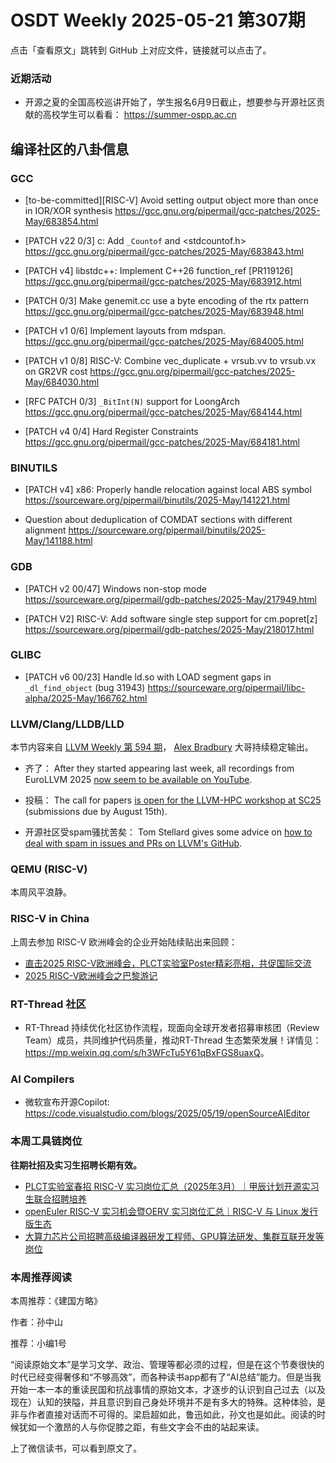# OSDT Weekly 2025-05-21 第307期

点击「查看原文」跳转到 GitHub 上对应文件，链接就可以点击了。

### 近期活动

- 开源之夏的全国高校巡讲开始了，学生报名6月9日截止，想要参与开源社区贡献的高校学生可以看看：
  https://summer-ospp.ac.cn

## 编译社区的八卦信息

### GCC

- [to-be-committed][RISC-V] Avoid setting output object more than once in IOR/XOR synthesis
  https://gcc.gnu.org/pipermail/gcc-patches/2025-May/683854.html

- [PATCH v22 0/3] c: Add `_Countof` and <stdcountof.h>
  https://gcc.gnu.org/pipermail/gcc-patches/2025-May/683843.html

- [PATCH v4] libstdc++: Implement C++26 function_ref [PR119126]
  https://gcc.gnu.org/pipermail/gcc-patches/2025-May/683912.html

- [PATCH 0/3] Make genemit.cc use a byte encoding of the rtx pattern
  https://gcc.gnu.org/pipermail/gcc-patches/2025-May/683948.html

- [PATCH v1 0/6] Implement layouts from mdspan.
  https://gcc.gnu.org/pipermail/gcc-patches/2025-May/684005.html

- [PATCH v1 0/8] RISC-V: Combine vec_duplicate + vrsub.vv to vrsub.vx on GR2VR cost
  https://gcc.gnu.org/pipermail/gcc-patches/2025-May/684030.html

- [RFC PATCH 0/3] `_BitInt(N)` support for LoongArch
  https://gcc.gnu.org/pipermail/gcc-patches/2025-May/684144.html

- [PATCH v4 0/4] Hard Register Constraints
  https://gcc.gnu.org/pipermail/gcc-patches/2025-May/684181.html

### BINUTILS

- [PATCH v4] x86: Properly handle relocation against local ABS symbol
  https://sourceware.org/pipermail/binutils/2025-May/141221.html

- Question about deduplication of COMDAT sections with different alignment
  https://sourceware.org/pipermail/binutils/2025-May/141188.html

### GDB

- [PATCH v2 00/47] Windows non-stop mode
  https://sourceware.org/pipermail/gdb-patches/2025-May/217949.html

- [PATCH V2] RISC-V: Add software single step support for cm.popret[z]
  https://sourceware.org/pipermail/gdb-patches/2025-May/218017.html

### GLIBC

- [PATCH v6 00/23] Handle ld.so with LOAD segment gaps in `_dl_find_object` (bug 31943)
  https://sourceware.org/pipermail/libc-alpha/2025-May/166762.html

### LLVM/Clang/LLDB/LLD

本节内容来自 [LLVM Weekly 第 594 期](http://llvmweekly.org/issue/594)，
[Alex Bradbury](https://www.linkedin.com/in/alex-bradbury/) 大哥持续稳定输出。

* 齐了： After they started appearing last week, all recordings from EuroLLVM 2025 [now seem to be available on YouTube](https://www.youtube.com/playlist?list=PL_R5A0lGi1AA3VCp6hZtgJKq4snmBQGDF).

* 投稿： The call for papers [is open for the LLVM-HPC workshop at SC25](https://discourse.llvm.org/t/cfp-llvm-hpc-workshop-at-sc-25/86391) (submissions due by August 15th).

* 开源社区受spam骚扰苦矣： Tom Stellard gives some advice on [how to deal with spam in issues and PRs on LLVM's GitHub](https://discourse.llvm.org/t/how-to-respond-to-spam-in-issues-and-pull-requests/86312).

### QEMU (RISC-V)

本周风平浪静。

### RISC-V in China

上周去参加 RISC-V 欧洲峰会的企业开始陆续贴出来回顾：
- [直击2025 RISC-V欧洲峰会，PLCT实验室Poster精彩亮相，共促国际交流](https://mp.weixin.qq.com/s/hUnChz2EH5qzvVxTRHw-HQ)
- [2025 RISC-V欧洲峰会之巴黎游记](https://mp.weixin.qq.com/s/n4do0LAlECR8mak_QW1Uyw)

### RT-Thread 社区

- RT-Thread 持续优化社区协作流程，现面向全球开发者招募审核团（Review Team）成员，共同维护代码质量，推动RT-Thread 生态繁荣发展！详情见：<https://mp.weixin.qq.com/s/h3WFcTu5Y61qBxFGS8uaxQ>。

### AI Compilers

- 微软宣布开源Copilot: https://code.visualstudio.com/blogs/2025/05/19/openSourceAIEditor

### 本周工具链岗位

**往期社招及实习生招聘长期有效。**

- [PLCT实验室春招 RISC-V 实习岗位汇总（2025年3月）｜甲辰计划开源实习生联合招聘培养](https://mp.weixin.qq.com/s/no5v_YeGI3LUE7mYv5wUpQ)
- [openEuler RISC-V 实习机会暨OERV 实习岗位汇总｜RISC-V 与 Linux 发行版生态](https://mp.weixin.qq.com/s/87XEhORtte_iTTZqjinX2g)
- [大算力芯片公司招聘高级编译器研发工程师、GPU算法研发、集群互联开发等岗位](https://mp.weixin.qq.com/s/ONoNJ5jZmL794AdtlHrDuQ)

### 本周推荐阅读

本周推荐：《建国方略》

作者：孙中山

推荐：小编1号

“阅读原始文本”是学习文学、政治、管理等都必须的过程，但是在这个节奏很快的时代已经变得奢侈和“不够高效”，而各种读书app都有了“AI总结”能力。但是当我开始一本一本的重读民国和抗战事情的原始文本，才逐步的认识到自己过去（以及现在）认知的狭隘，并且意识到自己身处环境并不是有多大的特殊。这种体验，是非与作者直接对话而不可得的。梁启超如此，鲁迅如此，孙文也是如此。阅读的时候犹如一个激昂的人与你促膝之距，有些文字会不由的站起来读。

上了微信读书，可以看到原文了。
